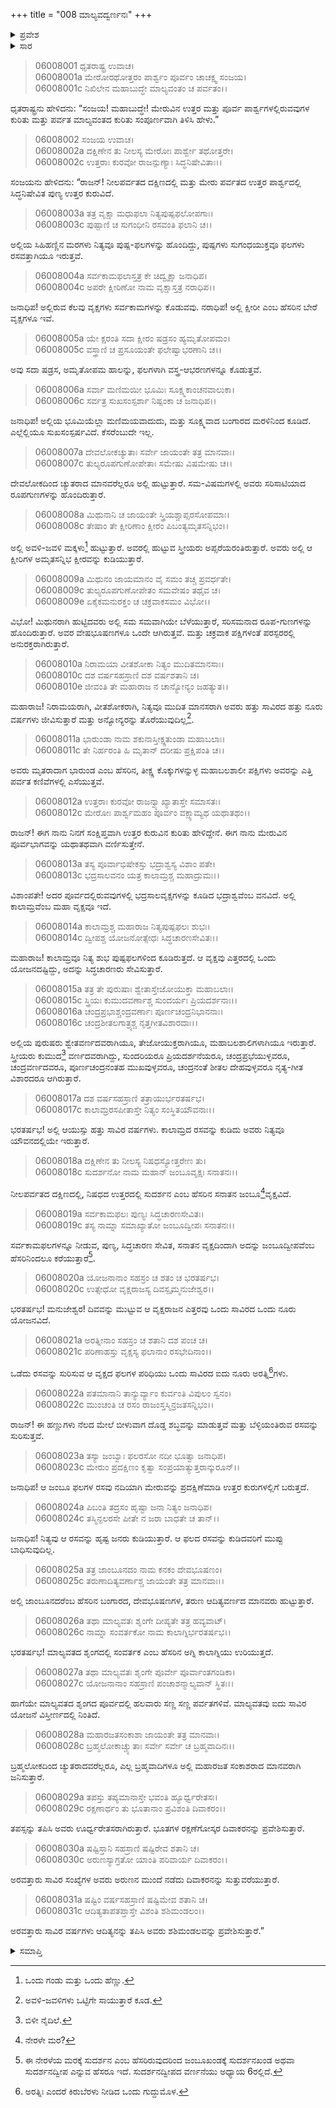 +++
title = "008 ಮಾಲ್ಯವದ್ವರ್ಣನಃ"
+++

<details><summary>ಪ್ರವೇಶ</summary>


।।   ಓಂ ಓಂ ನಮೋ ನಾರಾಯಣಾಯ।।   ಶ್ರೀ ವೇದವ್ಯಾಸಾಯ ನಮಃ ।।

ಶ್ರೀ ಕೃಷ್ಣದ್ವೈಪಾಯನ ವೇದವ್ಯಾಸ ವಿರಚಿತ  

**ಶ್ರೀ ಮಹಾಭಾರತ**

**ಭೀಷ್ಮ ಪರ್ವ**

**ಜಂಬೂಖಂಡವಿನಿರ್ಮಾಣ ಪರ್ವ**

**ಅಧ್ಯಾಯ 8**

</details>

<details><summary>ಸಾರ</summary>

ಸಂಜಯನು ಧೃತರಾಷ್ಟ್ರನಿಗೆ ಮಾಲ್ಯವತವನ್ನು ವರ್ಣಿಸುವುದು (1-31).


</details>


> 06008001 ಧೃತರಾಷ್ಟ್ರ ಉವಾಚ।   
06008001a ಮೇರೋರಥೋತ್ತರಂ ಪಾರ್ಶ್ವಂ ಪೂರ್ವಂ ಚಾಚಕ್ಷ್ವ ಸಂಜಯ।   
06008001c ನಿಖಿಲೇನ ಮಹಾಬುದ್ಧೇ ಮಾಲ್ಯವಂತಂ ಚ ಪರ್ವತಂ।।

ಧೃತರಾಷ್ಟ್ರನು ಹೇಳಿದನು: “ಸಂಜಯ! ಮಹಾಬುದ್ಧೇ! ಮೇರುವಿನ ಉತ್ತರ ಮತ್ತು ಪೂರ್ವ ಪಾರ್ಶ್ವಗಳಲ್ಲಿರುವವುಗಳ ಕುರಿತು ಮತ್ತು ಪರ್ವತ ಮಾಲ್ಯವಂತದ ಕುರಿತು ಸಂಪೂರ್ಣವಾಗಿ ತಿಳಿಸಿ ಹೇಳು.”

> 06008002 ಸಂಜಯ ಉವಾಚ।   
06008002a ದಕ್ಷಿಣೇನ ತು ನೀಲಸ್ಯ ಮೇರೋಃ ಪಾರ್ಶ್ವೇ ತಥೋತ್ತರೇ।   
06008002c ಉತ್ತರಾಃ ಕುರವೋ ರಾಜನ್ಪುಣ್ಯಾಃ ಸಿದ್ಧನಿಷೇವಿತಾಃ।।

ಸಂಜಯನು ಹೇಳಿದನು: “ರಾಜನ್! ನೀಲಪರ್ವತದ ದಕ್ಷಿಣದಲ್ಲಿ ಮತ್ತು ಮೇರು ಪರ್ವತದ ಉತ್ತರ ಪಾರ್ಶ್ವದಲ್ಲಿ ಸಿದ್ಧನಿಷೇವಿತ ಪುಣ್ಯ ಉತ್ತರ ಕುರುವಿದೆ.

> 06008003a ತತ್ರ ವೃಕ್ಷಾ ಮಧುಫಲಾ ನಿತ್ಯಪುಷ್ಪಫಲೋಪಗಾಃ।   
06008003c ಪುಷ್ಪಾಣಿ ಚ ಸುಗಂಧೀನಿ ರಸವಂತಿ ಫಲಾನಿ ಚ।।

ಅಲ್ಲಿಯ ಸಿಹಿಹಣ್ಣಿನ ಮರಗಳು ನಿತ್ಯವೂ ಪುಷ್ಪ-ಫಲಗಳನ್ನು ಹೊಂದಿದ್ದು, ಪುಷ್ಪಗಳು ಸುಗಂಧಯುಕ್ತವೂ ಫಲಗಳು ರಸವತ್ತಾಗಿಯೂ ಇರುತ್ತವೆ.

> 06008004a ಸರ್ವಕಾಮಫಲಾಸ್ತತ್ರ ಕೇ ಚಿದ್ವೃಕ್ಷಾ ಜನಾಧಿಪ।   
06008004c ಅಪರೇ ಕ್ಷೀರಿಣೋ ನಾಮ ವೃಕ್ಷಾಸ್ತತ್ರ ನರಾಧಿಪ।।

ಜನಾಧಿಪ! ಅಲ್ಲಿರುವ ಕೆಲವು ವೃಕ್ಷಗಳು ಸರ್ವಕಾಮಗಳನ್ನು ಕೊಡುವವು. ನರಾಧಿಪ! ಅಲ್ಲಿ ಕ್ಷೀರೀ ಎಂಬ ಹೆಸರಿನ ಬೇರೆ ವೃಕ್ಷಗಳೂ ಇವೆ.

> 06008005a ಯೇ ಕ್ಷರಂತಿ ಸದಾ ಕ್ಷೀರಂ ಷಡ್ರಸಂ ಹ್ಯಮೃತೋಪಮಂ।   
06008005c ವಸ್ತ್ರಾಣಿ ಚ ಪ್ರಸೂಯಂತೇ ಫಲೇಷ್ವಾಭರಣಾನಿ ಚ।।

ಅವು ಸದಾ ಷಡ್ರಸ, ಅಮೃತೋಪಮ ಹಾಲನ್ನು, ಫಲಗಳಾಗಿ ವಸ್ತ್ರ-ಆಭರಣಗಳನ್ನೂ ಕೊಡುತ್ತವೆ.

> 06008006a ಸರ್ವಾ ಮಣಿಮಯೀ ಭೂಮಿಃ ಸೂಕ್ಷ್ಮಕಾಂಚನವಾಲುಕಾ।   
06008006c ಸರ್ವತ್ರ ಸುಖಸಂಸ್ಪರ್ಶಾ ನಿಷ್ಪಂಕಾ ಚ ಜನಾಧಿಪ।।

ಜನಾಧಿಪ! ಅಲ್ಲಿಯ ಭೂಮಿಯೆಲ್ಲಾ ಮಣಿಮಯವಾದುದು, ಮತ್ತು ಸೂಕ್ಷ್ಮವಾದ ಬಂಗಾರದ ಮರಳಿನಿಂದ ಕೂಡಿದೆ. ಎಲ್ಲೆಲ್ಲಿಯೂ ಸುಖಸಂಸ್ಪರ್ಷವಿದೆ. ಕೆಸರೆಂಬುದೇ ಇಲ್ಲ.

> 06008007a ದೇವಲೋಕಚ್ಯುತಾಃ ಸರ್ವೇ ಜಾಯಂತೇ ತತ್ರ ಮಾನವಾಃ।   
06008007c ತುಲ್ಯರೂಪಗುಣೋಪೇತಾಃ ಸಮೇಷು ವಿಷಮೇಷು ಚ।।

ದೇವಲೋಕದಿಂದ ಚ್ಯುತರಾದ ಮಾನವರೆಲ್ಲರೂ ಅಲ್ಲಿ ಹುಟ್ಟುತ್ತಾರೆ. ಸಮ-ವಿಷಮಗಳಲ್ಲಿ ಅವರು ಸರಿಸಾಟಿಯಾದ ರೂಪಗುಣಗಳನ್ನು ಹೊಂದಿರುತ್ತಾರೆ.

> 06008008a ಮಿಥುನಾನಿ ಚ ಜಾಯಂತೇ ಸ್ತ್ರಿಯಶ್ಚಾಪ್ಸರಸೋಪಮಾಃ।   
06008008c ತೇಷಾಂ ತೇ ಕ್ಷೀರಿಣಾಂ ಕ್ಷೀರಂ ಪಿಬಂತ್ಯಮೃತಸನ್ನಿಭಂ।।

ಅಲ್ಲಿ ಅವಳಿ-ಜವಳಿ ಮಕ್ಕಳು[^1] ಹುಟ್ಟುತ್ತಾರೆ. ಅವರಲ್ಲಿ ಹುಟ್ಟುವ ಸ್ತ್ರೀಯರು ಅಪ್ಸರೆಯರಂತಿರುತ್ತಾರೆ. ಅವರು ಅಲ್ಲಿ ಆ ಕ್ಷೀರಿಗಳ ಅಮೃತಸನ್ನಿಭ ಕ್ಷೀರವನ್ನು ಕುಡಿಯುತ್ತಾರೆ.

> 06008009a ಮಿಥುನಂ ಜಾಯಮಾನಂ ವೈ ಸಮಂ ತಚ್ಚ ಪ್ರವರ್ಧತೇ।   
06008009c ತುಲ್ಯರೂಪಗುಣೋಪೇತಂ ಸಮವೇಷಂ ತಥೈವ ಚ।   
06008009e ಏಕೈಕಮನುರಕ್ತಂ ಚ ಚಕ್ರವಾಕಸಮಂ ವಿಭೋ।।

ವಿಭೋ! ಮಿಥುನರಾಗಿ ಹುಟ್ಟಿದವರು ಅಲ್ಲಿ ಸಮ ಸಮವಾಗಿಯೇ ಬೆಳೆಯುತ್ತಾರೆ, ಸರಿಸಮನಾದ ರೂಪ-ಗುಣಗಳನ್ನು ಹೊಂದಿರುತ್ತಾರೆ. ಅವರ ವೇಷಭೂಷಣಗಳೂ ಒಂದೇ ಆಗಿರುತ್ತವೆ. ಮತ್ತು ಚಕ್ರವಾಕ ಪಕ್ಷಿಗಳಂತೆ ಪರಸ್ಪರರಲ್ಲಿ ಅನುರಕ್ತರಾಗಿರುತ್ತಾರೆ.

> 06008010a ನಿರಾಮಯಾ ವೀತಶೋಕಾ ನಿತ್ಯಂ ಮುದಿತಮಾನಸಾಃ।   
06008010c ದಶ ವರ್ಷಸಹಸ್ರಾಣಿ ದಶ ವರ್ಷಶತಾನಿ ಚ।   
06008010e ಜೀವಂತಿ ತೇ ಮಹಾರಾಜ ನ ಚಾನ್ಯೋನ್ಯಂ ಜಹತ್ಯುತ।।

ಮಹಾರಾಜ! ನಿರಾಮಯರಾಗಿ, ವೀತಶೋಕರಾಗಿ, ನಿತ್ಯವೂ ಮುದಿತ ಮಾನಸರಾಗಿ ಅವರು ಹತ್ತು ಸಾವಿರದ ಹತ್ತು ನೂರು ವರ್ಷಗಳು ಜೀವಿಸುತ್ತಾರೆ ಮತ್ತು ಅನ್ಯೋನ್ಯರನ್ನು ತೊರೆಯುವುದಿಲ್ಲ[^2].

> 06008011a ಭಾರುಂಡಾ ನಾಮ ಶಕುನಾಸ್ತೀಕ್ಷ್ಣತುಂಡಾ ಮಹಾಬಲಾಃ।   
06008011c ತೇ ನಿರ್ಹರಂತಿ ಹಿ ಮೃತಾನ್ ದರೀಷು ಪ್ರಕ್ಷಿಪಂತಿ ಚ।।

ಅವರು ಮೃತರಾದಾಗ ಭಾರುಂಡ ಎಂಬ ಹೆಸರಿನ, ತೀಕ್ಷ್ಣ ಕೊಕ್ಕುಗಳನ್ನುಳ್ಳ ಮಹಾಬಲಶಾಲೀ ಪಕ್ಷಿಗಳು ಅವರನ್ನು ಎತ್ತಿ ಪರ್ವತ ಕಣಿವೆಗಳಲ್ಲಿ ಎಸೆಯುತ್ತವೆ.

> 06008012a ಉತ್ತರಾಃ ಕುರವೋ ರಾಜನ್ವ್ಯಾಖ್ಯಾತಾಸ್ತೇ ಸಮಾಸತಃ।   
06008012c ಮೇರೋಃ ಪಾರ್ಶ್ವಮಹಂ ಪೂರ್ವಂ ವಕ್ಷ್ಯಾಮ್ಯಥ ಯಥಾತಥಂ।।

ರಾಜನ್! ಈಗ ನಾನು ನಿನಗೆ ಸಂಕ್ಷಿಪ್ತವಾಗಿ ಉತ್ತರ ಕುರುವಿನ ಕುರಿತು ಹೇಳಿದ್ದೇನೆ. ಈಗ ನಾನು ಮೇರುವಿನ ಪೂರ್ವಭಾಗವನ್ನು ಯಥಾತಥವಾಗಿ ವರ್ಣಿಸುತ್ತೇನೆ.

> 06008013a ತಸ್ಯ ಪೂರ್ವಾಭಿಷೇಕಸ್ತು ಭದ್ರಾಶ್ವಸ್ಯ ವಿಶಾಂ ಪತೇ।   
06008013c ಭದ್ರಸಾಲವನಂ ಯತ್ರ ಕಾಲಾಮ್ರಶ್ಚ ಮಹಾದ್ರುಮಃ।।

ವಿಶಾಂಪತೇ! ಅದರ ಪೂರ್ವದಲ್ಲಿರುವವುಗಳಲ್ಲಿ ಭದ್ರಸಾಲವೃಕ್ಷಗಳನ್ನು ಕೂಡಿದ ಭದ್ರಾಶ್ವವೆಂಬ ವನವಿದೆ. ಅಲ್ಲಿ ಕಾಲಾಮ್ರವೆಂಬ ಮಹಾ ವೃಕ್ಷವೂ ಇದೆ.

> 06008014a ಕಾಲಾಮ್ರಶ್ಚ ಮಹಾರಾಜ ನಿತ್ಯಪುಷ್ಪಫಲಃ ಶುಭಃ।   
06008014c ದ್ವೀಪಶ್ಚ ಯೋಜನೋತ್ಸೇಧಃ ಸಿದ್ಧಚಾರಣಸೇವಿತಃ।।

ಮಹಾರಾಜ! ಕಾಲಾಮ್ರವೂ ನಿತ್ಯ ಶುಭ ಪುಷ್ಪಫಲಗಳಿಂದ ಕೂಡಿರುತ್ತದೆ. ಆ ವೃಕ್ಷವು ಎತ್ತರದಲ್ಲಿ ಒಂದು ಯೋಜನದಷ್ಟಿದ್ದು, ಅದನ್ನು ಸಿದ್ಧಚಾರಣರು ಸೇವಿಸುತ್ತಾರೆ.

> 06008015a ತತ್ರ ತೇ ಪುರುಷಾಃ ಶ್ವೇತಾಸ್ತೇಜೋಯುಕ್ತಾ ಮಹಾಬಲಾಃ।   
06008015c ಸ್ತ್ರಿಯಃ ಕುಮುದವರ್ಣಾಶ್ಚ ಸುಂದರ್ಯಃ ಪ್ರಿಯದರ್ಶನಾಃ।।   
06008016a ಚಂದ್ರಪ್ರಭಾಶ್ಚಂದ್ರವರ್ಣಾಃ ಪೂರ್ಣಚಂದ್ರನಿಭಾನನಾಃ।   
06008016c ಚಂದ್ರಶೀತಲಗಾತ್ರ್ಯಶ್ಚ ನೃತ್ತಗೀತವಿಶಾರದಾಃ।।

ಅಲ್ಲಿಯ ಪುರುಷರು ಶ್ವೇತವರ್ಣದವರಾಗಿಯೂ, ತೇಜೋಯುಕ್ತರಾಗಿಯೂ, ಮಹಾಬಲಶಾಲಿಗಳಾಗಿಯೂ ಇರುತ್ತಾರೆ. ಸ್ತ್ರೀಯರು ಕುಮುದ[^3] ವರ್ಣದವರಾಗಿದ್ದು, ಸುಂದರಿಯರೂ ಪ್ರಿಯದರ್ಶನೆಯರೂ, ಚಂದ್ರಪ್ರಭೆಯುಳ್ಳವರೂ, ಚಂದ್ರವರ್ಣದವರೂ, ಪೂರ್ಣಚಂದ್ರನಂತಹ ಮುಖವುಳ್ಳವರೂ, ಚಂದ್ರನಂತೆ ಶೀತಲ ದೇಹವುಳ್ಳವರೂ ನೃತ್ಯ-ಗೀತ ವಿಶಾರದರೂ ಆಗಿರುತ್ತಾರೆ.

> 06008017a ದಶ ವರ್ಷಸಹಸ್ರಾಣಿ ತತ್ರಾಯುರ್ಭರತರ್ಷಭ।   
06008017c ಕಾಲಾಮ್ರರಸಪೀತಾಸ್ತೇ ನಿತ್ಯಂ ಸಂಸ್ಥಿತಯೌವನಾಃ।।

ಭರತರ್ಷಭ! ಅಲ್ಲಿ ಆಯುಸ್ಸು ಹತ್ತು ಸಾವಿರ ವರ್ಷಗಳು. ಕಾಲಾಮ್ರದ ರಸವನ್ನು ಕುಡಿದು ಅವರು ನಿತ್ಯವೂ ಯೌವನದಲ್ಲಿಯೇ ಇರುತ್ತಾರೆ.

> 06008018a ದಕ್ಷಿಣೇನ ತು ನೀಲಸ್ಯ ನಿಷಧಸ್ಯೋತ್ತರೇಣ ತು।   
06008018c ಸುದರ್ಶನೋ ನಾಮ ಮಹಾನ್ ಜಂಬೂವೃಕ್ಷಃ ಸನಾತನಃ।।

ನೀಲಪರ್ವತದ ದಕ್ಷಿಣದಲ್ಲಿ, ನಿಷಧದ ಉತ್ತರದಲ್ಲಿ ಸುದರ್ಶನ ಎಂಬ ಹೆಸರಿನ ಸನಾತನ ಜಂಬೂ[^4]ವೃಕ್ಷವಿದೆ.

> 06008019a ಸರ್ವಕಾಮಫಲಃ ಪುಣ್ಯಃ ಸಿದ್ಧಚಾರಣಸೇವಿತಃ।   
06008019c ತಸ್ಯ ನಾಮ್ನಾ ಸಮಾಖ್ಯಾತೋ ಜಂಬೂದ್ವೀಪಃ ಸನಾತನಃ।।

ಸರ್ವಕಾಮಫಲಗಳನ್ನೂ ನೀಡುವ, ಪುಣ್ಯ, ಸಿದ್ಧಚಾರಣ ಸೇವಿತ, ಸನಾತನ ವೃಕ್ಷದಿಂದಾಗಿ ಅದನ್ನು ಜಂಬೂದ್ವೀಪವೆಂಬ ಹೆಸರಿನಿಂದಲೂ ಕರೆಯುತ್ತಾರೆ[^5].

> 06008020a ಯೋಜನಾನಾಂ ಸಹಸ್ರಂ ಚ ಶತಂ ಚ ಭರತರ್ಷಭ।   
06008020c ಉತ್ಸೇಧೋ ವೃಕ್ಷರಾಜಸ್ಯ ದಿವಸ್ಪೃಮ್ಮನುಜೇಶ್ವರ।।

ಭರತರ್ಷಭ! ಮನುಜೇಶ್ವರ! ದಿವವನ್ನು ಮುಟ್ಟುವ ಆ ವೃಕ್ಷರಾಜನ ಎತ್ತರವು ಒಂದು ಸಾವಿರದ ಒಂದು ನೂರು ಯೋಜನವಿದೆ.

> 06008021a ಅರತ್ನೀನಾಂ ಸಹಸ್ರಂ ಚ ಶತಾನಿ ದಶ ಪಂಚ ಚ।   
06008021c ಪರಿಣಾಹಸ್ತು ವೃಕ್ಷಸ್ಯ ಫಲಾನಾಂ ರಸಭೇದಿನಾಂ।।

ಒಡೆದು ರಸವನ್ನು ಸುರಿಸುವ ಆ ವೃಕ್ಷದ ಫಲಗಳ ಪರಿಧಿಯು ಒಂದು ಸಾವಿರದ ಐದು ನೂರು ಅರತ್ನಿ[^6]ಗಳು.

> 06008022a ಪತಮಾನಾನಿ ತಾನ್ಯುರ್ವ್ಯಾಂ ಕುರ್ವಂತಿ ವಿಪುಲಂ ಸ್ವನಂ।   
06008022c ಮುಂಚಂತಿ ಚ ರಸಂ ರಾಜಂಸ್ತಸ್ಮಿನ್ರಜತಸನ್ನಿಭಂ।।

ರಾಜನ್! ಈ ಹಣ್ಣುಗಳು ನೆಲದ ಮೇಲೆ ಬೀಳುವಾಗ ದೊಡ್ಡ ಶಬ್ಧವನ್ನು ಮಾಡುತ್ತವೆ ಮತ್ತು ಬೆಳ್ಳಿಯಂತಿರುವ ರಸವನ್ನು ಸುರಿಸುತ್ತವೆ.

> 06008023a ತಸ್ಯಾ ಜಂಬ್ವಾಃ ಫಲರಸೋ ನದೀ ಭೂತ್ವಾ ಜನಾಧಿಪ।   
06008023c ಮೇರುಂ ಪ್ರದಕ್ಷಿಣಂ ಕೃತ್ವಾ ಸಂಪ್ರಯಾತ್ಯುತ್ತರಾನ್ಕುರೂನ್।।

ಜನಾಧಿಪ! ಆ ಜಂಬೂ ಫಲಗಳ ರಸವು ನದಿಯಾಗಿ ಮೇರುವನ್ನು ಪ್ರದಕ್ಷಿಣೆಮಾಡಿ ಉತ್ತರ ಕುರುಗಳಲ್ಲಿಗೆ ಬರುತ್ತದೆ.

> 06008024a ಪಿಬಂತಿ ತದ್ರಸಂ ಹೃಷ್ಟಾ ಜನಾ ನಿತ್ಯಂ ಜನಾಧಿಪ।   
06008024c ತಸ್ಮಿನ್ಫಲರಸೇ ಪೀತೇ ನ ಜರಾ ಬಾಧತೇ ಚ ತಾನ್।।

ಜನಾಧಿಪ! ನಿತ್ಯವು ಆ ರಸವನ್ನು ಹೃಷ್ಟ ಜನರು ಕುಡಿಯುತ್ತಾರೆ. ಆ ಫಲದ ರಸವನ್ನು ಕುಡಿದವರಿಗೆ ಮುಪ್ಪು ಬಾಧಿಸುವುದಿಲ್ಲ.

> 06008025a ತತ್ರ ಜಾಂಬೂನದಂ ನಾಮ ಕನಕಂ ದೇವಭೂಷಣಂ।   
06008025c ತರುಣಾದಿತ್ಯವರ್ಣಾಶ್ಚ ಜಾಯಂತೇ ತತ್ರ ಮಾನವಾಃ।।

ಅಲ್ಲಿ ಜಾಂಬೂನದರೆಂಬ ಹೆಸರಿನ ಬಂಗಾರದ, ದೇವಭೂಷಣಗಳ, ತರುಣ ಆದಿತ್ಯವರ್ಣದ ಮಾನವರು ಹುಟ್ಟುತ್ತಾರೆ.

> 06008026a ತಥಾ ಮಾಲ್ಯವತಃ ಶೃಂಗೇ ದೀಪ್ಯತೇ ತತ್ರ ಹವ್ಯವಾಟ್।   
06008026c ನಾಮ್ನಾ ಸಂವರ್ತಕೋ ನಾಮ ಕಾಲಾಗ್ನಿರ್ಭರತರ್ಷಭ।।

ಭರತರ್ಷಭ! ಮಾಲ್ಯವತದ ಶೃಂಗದಲ್ಲಿ ಸಂವರ್ತಕ ಎಂಬ ಹೆಸರಿನ ಅಗ್ನಿ ಕಾಲಾಗ್ನಿಯು ಉರಿಯುತ್ತದೆ.

> 06008027a ತಥಾ ಮಾಲ್ಯವತಃ ಶೃಂಗೇ ಪೂರ್ವೇ ಪೂರ್ವಾಂತಗಂಡಿಕಾ।   
06008027c ಯೋಜನಾನಾಂ ಸಹಸ್ರಾಣಿ ಪಂಚಾಶನ್ಮಾಲ್ಯವಾನ್ ಸ್ಥಿತಃ।।

ಹಾಗೆಯೇ ಮಾಲ್ಯವತದ ಶೃಂಗದ ಪೂರ್ವದಲ್ಲಿ ಹಲವಾರು ಸಣ್ಣ ಸಣ್ಣ ಪರ್ವತಗಳಿವೆ. ಮಾಲ್ಯವತವು ಐದು ಸಾವಿರ ಯೋಜನೆ ವಿಸ್ತೀರ್ಣದಲ್ಲಿ ನಿಂತಿದೆ.

> 06008028a ಮಹಾರಜತಸಂಕಾಶಾ ಜಾಯಂತೇ ತತ್ರ ಮಾನವಾಃ।   
06008028c ಬ್ರಹ್ಮಲೋಕಾಚ್ಚ್ಯುತಾಃ ಸರ್ವೇ ಸರ್ವೇ ಚ ಬ್ರಹ್ಮವಾದಿನಃ।।

ಬ್ರಹ್ಮಲೋಕದಿಂದ ಚ್ಯುತರಾದವರೆಲ್ಲರೂ, ಎಲ್ಲ ಬ್ರಹ್ಮವಾದಿಗಳೂ ಅಲ್ಲಿ ಮಹಾರಜತ ಸಂಕಾಶರಾದ ಮಾನವರಾಗಿ ಜನಿಸುತ್ತಾರೆ.

> 06008029a ತಪಸ್ತು ತಪ್ಯಮಾನಾಸ್ತೇ ಭವಂತಿ ಹ್ಯೂರ್ಧ್ವರೇತಸಃ।   
06008029c ರಕ್ಷಣಾರ್ಥಂ ತು ಭೂತಾನಾಂ ಪ್ರವಿಶಂತಿ ದಿವಾಕರಂ।।

ತಪಸ್ಸನ್ನು ತಪಿಸಿ ಅವರು ಊರ್ಧ್ವರೇತಸರಾಗಿರುತ್ತಾರೆ. ಭೂತಗಳ ರಕ್ಷಣೆಗೋಸ್ಕರ ದಿವಾಕರನನ್ನು ಪ್ರವೇಶಿಸುತ್ತಾರೆ.

> 06008030a ಷಷ್ಟಿಸ್ತಾನಿ ಸಹಸ್ರಾಣಿ ಷಷ್ಟಿರೇವ ಶತಾನಿ ಚ।   
06008030c ಅರುಣಸ್ಯಾಗ್ರತೋ ಯಾಂತಿ ಪರಿವಾರ್ಯ ದಿವಾಕರಂ।।

ಅರವತ್ತಾರು ಸಾವಿರ ಸಂಖ್ಯೆಗಳ ಅವರು ಅರುಣನ ಮುಂದೆ ನಡೆದು ದಿವಾಕರನನ್ನು ಸುತ್ತುವರೆಯುತ್ತಾರೆ.

> 06008031a ಷಷ್ಟಿಂ ವರ್ಷಸಹಸ್ರಾಣಿ ಷಷ್ಟಿಮೇವ ಶತಾನಿ ಚ।   
06008031c ಆದಿತ್ಯತಾಪತಪ್ತಾಸ್ತೇ ವಿಶಂತಿ ಶಶಿಮಂಡಲಂ।।

ಅರವತ್ತಾರು ಸಾವಿರ ವರ್ಷಗಳು ಆದಿತ್ಯನನ್ನು ತಪಿಸಿ ಅವರು ಶಶಿಮಂಡಲವನ್ನು ಪ್ರವೇಶಿಸುತ್ತಾರೆ.”

<details><summary>ಸಮಾಪ್ತಿ</summary>


ಇತಿ ಶ್ರೀ ಮಹಾಭಾರತೇ ಭೀಷ್ಮ ಪರ್ವಣಿ ಜಂಬೂಖಂಡವಿನಿರ್ಮಾಣ ಪರ್ವಣಿ ಮಾಲ್ಯವದ್ವರ್ಣನೇ ಅಷ್ಟಮೋಽಧ್ಯಾಯಃ।।  
ಇದು ಶ್ರೀ ಮಹಾಭಾರತದಲ್ಲಿ ಭೀಷ್ಮ ಪರ್ವದಲ್ಲಿ ಜಂಬೂಖಂಡವಿನಿರ್ಮಾಣ ಪರ್ವದಲ್ಲಿ ಮಾಲ್ಯವದ್ವರ್ಣನ ಎನ್ನುವ ಎಂಟನೇ ಅಧ್ಯಾಯವು.


</details>

[^1]: ಒಂದು ಗಂಡು ಮತ್ತು ಒಂದು ಹೆಣ್ಣು.

[^2]: ಅವಳಿ-ಜವಳಿಗಳು ಒಟ್ಟಿಗೇ ಸಾಯುತ್ತಾರೆ ಕೂಡ.

[^3]: ಬಿಳೀ ನೈದಿಲೆ.

[^4]: ನೇರಳೇ ಮರ?

[^5]: ಈ ನೇರಳೆಯ ಮರಕ್ಕೆ ಸುದರ್ಶನ ಎಂಬ ಹೆಸರಿರುವುದರಿಂದ ಜಂಬೂಖಂಡಕ್ಕೆ ಸುದರ್ಶನಖಂಡ ಅಥವಾ ಸುದರ್ಶನದ್ವೀಪ ಎನ್ನುವ ಹೆಸರೂ ಇದೆ. ಸುದರ್ಶನದ್ವೀಪದ ವರ್ಣನೆಯು ಅಧ್ಯಾಯ 6ರಲ್ಲಿದೆ.

[^6]: ಅರತ್ನಿಃ ಎಂದರೆ ಕಿರುಬೆರಳು ನೀಡಿದ ಒಂದು ಗುದ್ದುಮೊಳ.

